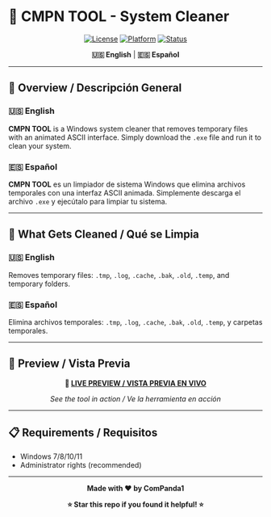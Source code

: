 # 🧹 CMPN TOOL - System Cleaner

<div align="center">
  
[![License](https://img.shields.io/badge/License-MIT-blue.svg)](LICENSE)
[![Platform](https://img.shields.io/badge/Platform-Windows-lightgrey.svg)](https://www.microsoft.com/windows)
[![Status](https://img.shields.io/badge/Status-Active-success.svg)]()

**🇺🇸 English** | **🇪🇸 Español**

</div>

---

## 🎯 **Overview / Descripción General**

### 🇺🇸 **English**
**CMPN TOOL** is a Windows system cleaner that removes temporary files with an animated ASCII interface. Simply download the `.exe` file and run it to clean your system.

### 🇪🇸 **Español**
**CMPN TOOL** es un limpiador de sistema Windows que elimina archivos temporales con una interfaz ASCII animada. Simplemente descarga el archivo `.exe` y ejecútalo para limpiar tu sistema.


---

## 🧹 **What Gets Cleaned / Qué se Limpia**

### 🇺🇸 **English**
Removes temporary files: `.tmp`, `.log`, `.cache`, `.bak`, `.old`, `.temp`, and temporary folders.

### 🇪🇸 **Español**
Elimina archivos temporales: `.tmp`, `.log`, `.cache`, `.bak`, `.old`, `.temp`, y carpetas temporales.

---

## 📸 **Preview / Vista Previa**

<div align="center">

**🔗 [LIVE PREVIEW / VISTA PREVIA EN VIVO](https://streamable.com/q7f1tz)**

*See the tool in action / Ve la herramienta en acción*

</div>

---

## 📋 **Requirements / Requisitos**

- Windows 7/8/10/11
- Administrator rights (recommended)

---

<div align="center">

**Made with ❤️ by ComPanda1**

**⭐ Star this repo if you found it helpful! ⭐**

</div>
